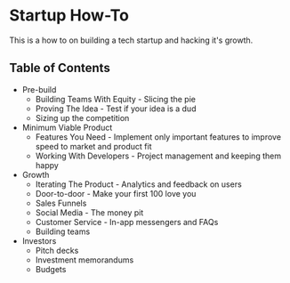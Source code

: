 # Startup How-To
This is a how to on building a tech startup and hacking it's growth.

## Table of Contents
- Pre-build
  - Building Teams With Equity - Slicing the pie
  - Proving The Idea - Test if your idea is a dud
  - Sizing up the competition
- Minimum Viable Product
  - Features You Need - Implement only important features to improve speed to market and product fit
  - Working With Developers - Project management and keeping them happy
- Growth
  - Iterating The Product - Analytics and feedback on users
  - Door-to-door - Make your first 100 love you
  - Sales Funnels
  - Social Media - The money pit
  - Customer Service - In-app messengers and FAQs
  - Building teams
- Investors
  - Pitch decks
  - Investment memorandums
  - Budgets
